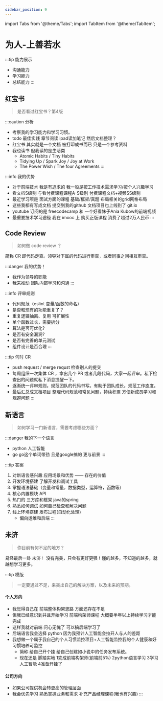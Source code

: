 ```yaml
---
sidebar_position: 9
---
```

import Tabs from '@theme/Tabs';
import TabItem from '@theme/TabItem';

# 为人-上善若水

:::tip 能力展示
- 沟通能力
- 学习能力
- 总结能力
:::

## 红宝书
> 是否看过红宝书？第4版

:::caution 分析
- 考察我的学习能力和学习习惯。
- todo 最佳实践 章节阅读 ipad读加笔记 然后文档整理？
- 红宝书 其实就是一个文档 被打印成书而已 只是一个参考资料 
- 我也读书 但我读的是生活类
  - Atomic Habits / Tiny Habits
  - Tidying Up / Spark Joy / Joy at Work
  - The Power Wish / The four Agreements
:::

:::info 我的优势
- 对于前端技术 我是有追求的 我一般是按工作技术需求学习/按个人兴趣学习
- 看文档S级别 与看付费课程课程A-S级别 付费课程文档+视频SS级别
- 最近学习项是 面试方面的课程 基础/框架/真题 布局相关的grid网格布局
- 这些我都有写成文档 提交到我的github 文档项目也上线到了 git.io 
- youtube 订阅的是 freecodecamp 和 一个好看妹子Ania Kubow的前端视频
- 最重要技术学习途径 我在 imooc 上 购买正版课程 消费了超过2万人民币
:::

## Code Review
> 如何做 code review ？

简称 CR 即代码走查。领导对下属的代码进行审查，或者同事之间相互审查。

:::danger 我的优势！
- 我作为领导的职能 
- 我来推动 团队内部学习和沟通
:::

:::info 评审规则
- 代码规范（eslint 变量/函数的命名）
- 是否和现有的功能重复了？
- 重复逻辑抽离、复用 可扩展性
- 单个函数过长，需要拆分 
- 算法是否可优化?
- 是否有安全漏洞?
- 是否有完善的单元测试
- 组件设计是否合理
:::

:::tip 何时 CR
- push request / merge requst 检查别人的提交
- 每周组织一次集体 CR ，拿出几个 PR 或者几段代码，大家一起评审。私下检查出的问题就私下消息提醒一下。
- 逐渐统一评审规则，规范团队的代码书写。有助于团队成长，规范工作态度。
- 最后汇总成文档项目 整理代码规范和常见问题，持续积累 方便新成员学习和规避问题
:::

## 新语言
> 如何学习一门新语言，需要考虑哪些方面？

:::danger 我的下一个语言
- python 人工智能
- go go这个单词带劲 且是google搞的 更与前景
:::

:::tip 答案
1. 对新语言感兴趣 应用场景和优势 —— 存在的价值
2. 开发环境搭建 了解开发和调试工具
3. 掌握语法基础（变量和常量，数据类型，运算符，函数等）
4. 核心内置模块 API
5. 热门的 三方库和框架 java的spring
6. 熟悉如何调试 如何自己检查和解决问题
7. 线上环境搭建 发布过程(自动化处理)
   - 偏向运维和后端
:::

## 未济
> 你目前有何不足的地方？

易经最后一卦 未济！ 没有完美，只会有更好更强！懂的越多，不知道的越多，就越想学习更多。

:::tip 模版
> 一定要通过不足，来突出自己的解决方案，以及未来的预期。

#### 个人方向
- 我觉得自己在 前端整体构架思路 方面还存在不足
- 但我已经意识到并且开始学习 前端构架师课程 大概要半年以上持续学习才能完成
- 这样我就对前端 问心无愧了 可以搞后端学习了
- 后端语言我会选择 python 因为我预计人工智能会拉开人与人的差距
- 我想做一个属于我自己的个人习惯监控项目+人工智能监控我的个人健康和好习惯培养可监控
  - 简称 给自己开个挂 给自己创建如小说中的任务发布系统。
  - 现在还是 脚踏实地 1完成前端构架师(前端前5%) 2python语言学习 3学习人工智能 4准备开挂了

#### 公司方向
- 如果公司提供机会转更高的管理层面
- 我会优先学习 熟悉掌握业务和需求 补充产品经理课程(我也有兴趣)
:::